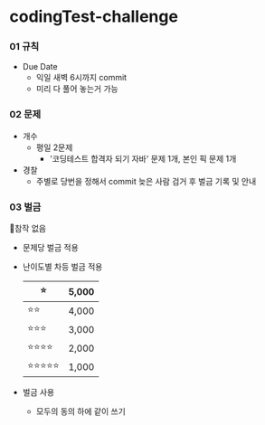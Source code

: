 # codingTest-challenge

### 01 규칙

- Due Date
    - 익일 새벽 6시까지 commit
    - 미리 다 풀어 놓는거 가능

### 02 문제

- 개수
    - 평일 2문제
        - '코딩테스트 합격자 되기 자바' 문제 1개, 본인 픽 문제 1개
- 경찰
    - 주별로 당번을 정해서 commit 늦은 사람 검거 후 벌금 기록 및 안내

### 03 벌금

<aside>
🚨참작 없음

</aside>

- 문제당 벌금 적용
- 난이도별 차등 벌금 적용
    
    | ⭐ | 5,000 |
    | --- | --- |
    | ⭐⭐ | 4,000 |
    | ⭐⭐⭐ | 3,000 |
    | ⭐⭐⭐⭐ | 2,000 |
    | ⭐⭐⭐⭐⭐ | 1,000 |
- 벌금 사용
    - 모두의 동의 하에 같이 쓰기
